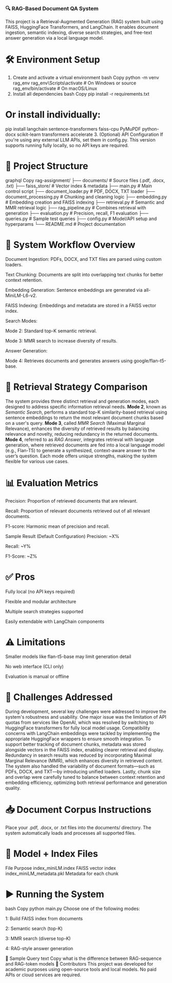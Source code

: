 ### 🔍 RAG-Based Document QA System                

This project is a Retrieval-Augmented Generation (RAG) system built using FAISS, HuggingFace Transformers, and LangChain. It enables document ingestion, semantic indexing, diverse search strategies, and free-text answer generation via a local language model.

# 🛠️ Environment Setup
1. Create and activate a virtual environment
bash
Copy
python -m venv rag_env
rag_env\Scripts\activate  # On Windows
or
source rag_env/bin/activate  # On macOS/Linux
2. Install all dependencies
bash
Copy
pip install -r requirements.txt

# Or install individually:
pip install langchain sentence-transformers faiss-cpu PyMuPDF python-docx scikit-learn transformers accelerate
3. (Optional) API Configuration
If you're using any external LLM APIs, set them in config.py. This version supports running fully locally, so no API keys are required.

# 📁 Project Structure
graphql
Copy
rag-assignment/
├── documents/              # Source files (.pdf, .docx, .txt)
├── faiss_store/            # Vector index & metadata
├── main.py                 # Main control script
├── document_loader.py      # PDF, DOCX, TXT loader
├── document_processing.py  # Chunking and cleaning logic
├── embedding.py            # Embedding creation and FAISS indexing
├── retrieval.py            # Semantic and MMR retrieval logic
├── rag_pipeline.py         # Combines retrieval with generation
├── evaluation.py           # Precision, recall, F1 evaluation
├── queries.py              # Sample test queries
├── config.py               # Model/API setup and hyperparams
└── README.md               # Project documentation

# 🧠 System Workflow Overview
Document Ingestion: PDFs, DOCX, and TXT files are parsed using custom loaders.

Text Chunking: Documents are split into overlapping text chunks for better context retention.

Embedding Generation: Sentence embeddings are generated via all-MiniLM-L6-v2.

FAISS Indexing: Embeddings and metadata are stored in a FAISS vector index.

Search Modes:

Mode 2: Standard top-K semantic retrieval.

Mode 3: MMR search to increase diversity of results.

Answer Generation:

Mode 4: Retrieves documents and generates answers using google/flan-t5-base.

# 🧪 Retrieval Strategy Comparison
The system provides three distinct retrieval and generation modes, each designed to address specific information retrieval needs. **Mode 2**, known as *Semantic Search*, performs a standard top-K similarity-based retrieval using sentence embeddings to return the most relevant document chunks based on a user's query. **Mode 3**, called *MMR Search* (Maximal Marginal Relevance), enhances the diversity of retrieved results by balancing relevance and novelty, reducing redundancy in the returned documents. **Mode 4**, referred to as *RAG Answer*, integrates retrieval with language generation, where retrieved documents are fed into a local language model (e.g., Flan-T5) to generate a synthesized, context-aware answer to the user’s question. Each mode offers unique strengths, making the system flexible for various use cases.

# 📊 Evaluation Metrics
Precision: Proportion of retrieved documents that are relevant.

Recall: Proportion of relevant documents retrieved out of all relevant documents.

F1-score: Harmonic mean of precision and recall.

Sample Result (Default Configuration)
Precision: ~X%

Recall: ~Y%

F1-Score: ~Z%

# ✅ Pros
Fully local (no API keys required)

Flexible and modular architecture

Multiple search strategies supported

Easily extendable with LangChain components

# ⚠️ Limitations
Smaller models like flan-t5-base may limit generation detail

No web interface (CLI only)

Evaluation is manual or offline

# 🚧 Challenges Addressed
During development, several key challenges were addressed to improve the system's robustness and usability. One major issue was the limitation of API quotas from services like OpenAI, which was resolved by switching to HuggingFace transformers for fully local model usage. Compatibility concerns with LangChain embeddings were tackled by implementing the appropriate HuggingFace wrappers to ensure smooth integration. To support better tracking of document chunks, metadata was stored alongside vectors in the FAISS index, enabling clearer retrieval and display. Redundancy in search results was reduced by incorporating Maximal Marginal Relevance (MMR), which enhances diversity in retrieved content. The system also handled the variability of document formats—such as PDFs, DOCX, and TXT—by introducing unified loaders. Lastly, chunk size and overlap were carefully tuned to balance between context retention and embedding efficiency, optimizing both retrieval performance and generation quality.

# 📥 Document Corpus Instructions
Place your .pdf, .docx, or .txt files into the documents/ directory. The system automatically loads and processes all supported files.

# 💽 Model + Index Files
File	Purpose
index_miniLM.index	FAISS vector index
index_miniLM_metadata.pkl	Metadata for each chunk

# ▶️ Running the System
bash
Copy
python main.py
Choose one of the following modes:

1: Build FAISS index from documents

2: Semantic search (top-K)

3: MMR search (diverse top-K)

4: RAG-style answer generation

📌 Sample Query
text
Copy
what is the difference between RAG-sequence and RAG-token models
🤝 Contributors
This project was developed for academic purposes using open-source tools and local models. No paid APIs or cloud services are required.
